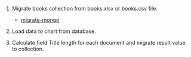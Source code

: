 1. Migrate books collection from books.xlsx or books.csv file.
    - [migrate-mongo](https://www.npmjs.com/package/migrate-mongo)

2. Load data to chart from database.

3. Calculate field Title length for each document and migrate result value to collection. 